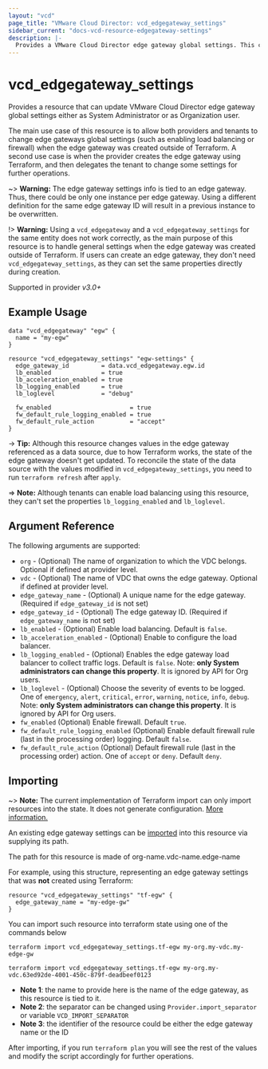 ```yaml
---
layout: "vcd"
page_title: "VMware Cloud Director: vcd_edgegateway_settings"
sidebar_current: "docs-vcd-resource-edgegateway-settings"
description: |-
  Provides a VMware Cloud Director edge gateway global settings. This can be used to update global edge gateways settings related to firewall and load balancing.
---
```


# vcd\_edgegateway\_settings

Provides a resource that can update VMware Cloud Director edge gateway global settings either as System Administrator or as
Organization user.

The main use case of this resource is to allow both providers and tenants to change edge gateways global settings (such as
enabling load balancing or firewall) when the edge gateway was created outside of Terraform.
A second use case is when the provider creates the edge gateway using Terraform, and then delegates the tenant to change
some settings for further operations.

~> **Warning:** The edge gateway settings info is tied to an edge gateway. Thus, there could be only one instance per 
edge gateway. Using a different definition for the same edge gateway ID will result in a previous instance to be overwritten.

!> **Warning:** Using a `vcd_edgegateway` and a `vcd_edgegateway_settings` for the same entity does not work correctly,
as the main purpose of this resource is to handle general settings when the edge gateway was created outside of Terraform.
If users can create an edge gateway, they don't need `vcd_edgegateway_settings`, as they can set the same properties
directly during creation.

Supported in provider *v3.0+*

## Example Usage

```hcl
data "vcd_edgegateway" "egw" {
  name = "my-egw"
}

resource "vcd_edgegateway_settings" "egw-settings" {
  edge_gateway_id         = data.vcd_edgegateway.egw.id
  lb_enabled              = true
  lb_acceleration_enabled = true
  lb_logging_enabled      = true
  lb_loglevel             = "debug"

  fw_enabled                      = true
  fw_default_rule_logging_enabled = true
  fw_default_rule_action          = "accept"
}
```

-> **Tip:** Although this resource changes values in the edge gateway referenced as a data source, due to how Terraform works, the state
of the edge gateway doesn't get updated. To reconcile the state of the data source with the values modified in `vcd_edgegateway_settings`,
you need to run `terraform refresh` after `apply`.

=> **Note:** Although tenants can enable load balancing using this resource, they can't set the properties `lb_logging_enabled` and `lb_loglevel`.

## Argument Reference

The following arguments are supported:

* `org` - (Optional) The name of organization to which the VDC belongs. Optional if defined at provider level.
* `vdc` - (Optional) The name of VDC that owns the edge gateway. Optional if defined at provider level. 
* `edge_gateway_name` - (Optional) A unique name for the edge gateway. (Required if `edge_gateway_id` is not set)
* `edge_gateway_id` - (Optional) The edge gateway ID. (Required if `edge_gateway_name` is not set)
* `lb_enabled` - (Optional) Enable load balancing. Default is `false`.
* `lb_acceleration_enabled` - (Optional) Enable to configure the load balancer.
* `lb_logging_enabled` - (Optional) Enables the edge gateway load balancer to collect traffic logs.
Default is `false`. Note: **only System administrators can change this property**. It is ignored by API for Org users.
* `lb_loglevel` - (Optional) Choose the severity of events to be logged. One of `emergency`,
`alert`, `critical`, `error`, `warning`, `notice`, `info`, `debug`. Note: **only System administrators can change this property**. It is ignored by API for Org users.
* `fw_enabled` (Optional) Enable firewall. Default `true`.
* `fw_default_rule_logging_enabled` (Optional) Enable default firewall rule (last in the processing 
order) logging. Default `false`.
* `fw_default_rule_action` (Optional) Default firewall rule (last in the processing order) action.
One of `accept` or `deny`. Default `deny`.

## Importing

~> **Note:** The current implementation of Terraform import can only import resources into the state. It does not generate
configuration. [More information.][docs-import]

An existing edge gateway settings can be [imported][docs-import] into this resource via supplying its path. 

The path for this resource is made of org-name.vdc-name.edge-name

For example, using this structure, representing an edge gateway settings that was **not** created using Terraform:

```hcl
resource "vcd_edgegateway_settings" "tf-egw" {
  edge_gateway_name = "my-edge-gw"
}
```

You can import such resource into terraform state using one of the commands below

```
terraform import vcd_edgegateway_settings.tf-egw my-org.my-vdc.my-edge-gw

terraform import vcd_edgegateway_settings.tf-egw my-org.my-vdc.63ed92de-4001-450c-879f-deadbeef0123
```

* **Note 1**: the name to provide here is the name of the edge gateway, as this resource is tied to it.
* **Note 2**: the separator can be changed using `Provider.import_separator` or variable `VCD_IMPORT_SEPARATOR`
* **Note 3**: the identifier of the resource could be either the edge gateway name or the ID

[docs-import]:https://www.terraform.io/docs/import/

After importing, if you run `terraform plan` you will see the rest of the values and modify the script accordingly for 
further operations.
